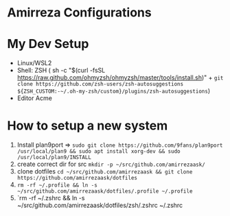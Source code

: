 # Amirreza Configurations

# My Dev Setup
- Linux/WSL2
- Shell: ZSH ( sh -c "$(curl -fsSL https://raw.github.com/ohmyzsh/ohmyzsh/master/tools/install.sh)" +  `git clone https://github.com/zsh-users/zsh-autosuggestions ${ZSH_CUSTOM:-~/.oh-my-zsh/custom}/plugins/zsh-autosuggestions`)
- Editor Acme


# How to setup a new system
1. Install plan9port => `sudo git clone https://github.com/9fans/plan9port /usr/local/plan9 && sudo apt install xorg-dev && sudo /usr/local/plan9/INSTALL`
2. create correct dir for src `mkdir -p ~/src/github.com/amirrezaask/`
3. clone dotfiles `cd ~/src/github.com/amirrezaask && git clone https://github.com/amirrezaask/dotfiles`
4. `rm -rf ~/.profile && ln -s ~/src/github.com/amirrezaask/dotfiles/.profile ~/.profile`
5. `rm -rf ~/.zshrc && ln -s ~/src/github.com/amirrezaask/dotfiles/zsh/.zshrc ~/.zshrc
